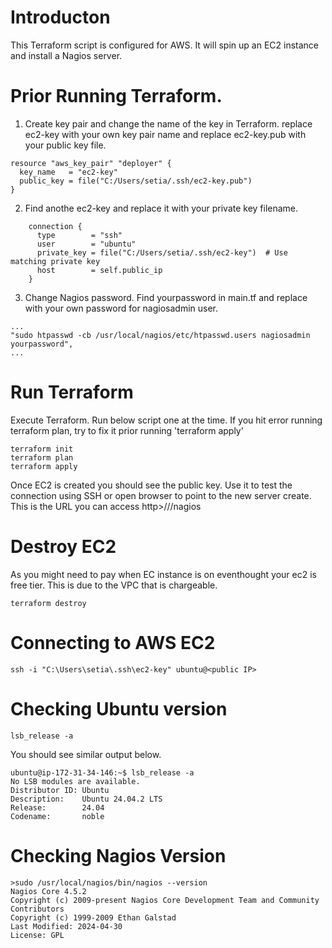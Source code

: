 # Introducton
This Terraform script is configured for AWS. It will spin up an EC2 instance and install a Nagios server.


# Prior Running Terraform.
1. Create key pair and change the name of the key in Terraform. replace ec2-key with your own key pair name and replace ec2-key.pub with your public key file.
```
resource "aws_key_pair" "deployer" {
  key_name   = "ec2-key"
  public_key = file("C:/Users/setia/.ssh/ec2-key.pub")
}
```
2. Find anothe ec2-key and replace it with your private key filename.

```
    connection {
      type        = "ssh"
      user        = "ubuntu"
      private_key = file("C:/Users/setia/.ssh/ec2-key")  # Use matching private key
      host        = self.public_ip
    }
```
3. Change Nagios password.
Find yourpassword in main.tf and replace with your own password for nagiosadmin user.
```
...
"sudo htpasswd -cb /usr/local/nagios/etc/htpasswd.users nagiosadmin yourpassword",
...
```

# Run Terraform
Execute Terraform. Run below script one at the time. If you hit error running terraform plan, try to fix it prior running 'terraform apply'
```
terraform init
terraform plan
terraform apply
```
Once EC2 is created you should see the public key. Use it to test the connection using SSH or open browser to point to the new server create. This is the URL you can access http>//<public-ip>/nagios


# Destroy EC2
As you might need to pay when EC instance is on eventhought your ec2 is free tier. This is due to the VPC that is chargeable.
```
terraform destroy
```


# Connecting to AWS EC2

```
ssh -i "C:\Users\setia\.ssh\ec2-key" ubuntu@<public IP>
```

# Checking Ubuntu version

```
lsb_release -a
```

You should see similar output below.
```
ubuntu@ip-172-31-34-146:~$ lsb_release -a
No LSB modules are available.
Distributor ID: Ubuntu
Description:    Ubuntu 24.04.2 LTS
Release:        24.04
Codename:       noble
```

# Checking Nagios Version
```
>sudo /usr/local/nagios/bin/nagios --version
Nagios Core 4.5.2
Copyright (c) 2009-present Nagios Core Development Team and Community Contributors
Copyright (c) 1999-2009 Ethan Galstad
Last Modified: 2024-04-30
License: GPL
```
